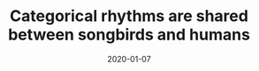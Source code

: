 ---
title: "Categorical rhythms are shared between songbirds and humans"
collection: publications
permalink: /publication/2020_categorical-rhythms-are-shared-between-songbirds-a
date: 2020-01-07
year: 2020
venue: 'Current Biology'
authors: 'Roeske TC, Tchernichovski O, Poeppel D, Jacoby N'
number: '170'
citation: 'Roeske TC, Tchernichovski O, Poeppel D, Jacoby N (2020). Categorical rhythms are shared between songbirds and humans. Current Biology.'
category: 'article'
---